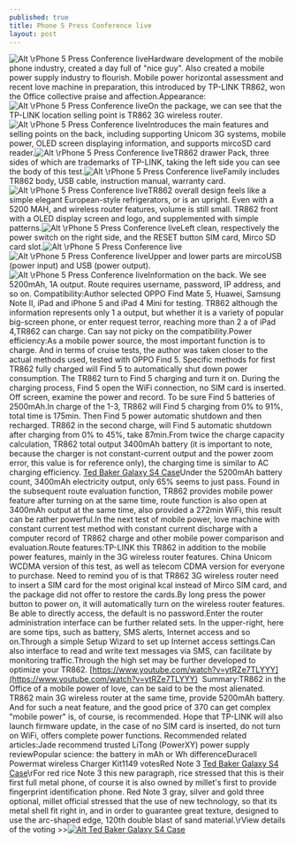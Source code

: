 ```yaml
---
published: true
title: Phone 5 Press Conference live
layout: post
---
```

![Alt \rPhone 5 Press Conference live](https://c2.staticflickr.com/2/1509/24635973374_12bd46004d_b.jpg)Hardware development of the mobile phone industry, created a day full of \"nice guy\". Also created a mobile power supply industry to flourish. Mobile power horizontal assessment and recent love machine in preparation, this introduced by TP-LINK TR862, won the Office collective praise and affection.Appearance:![Alt \rPhone 5 Press Conference live](https://c2.staticflickr.com/2/1490/24898936639_1a4bb34eb3_b.jpg)On the package, we can see that the TP-LINK location selling point is TR862 3G wireless router.![Alt \rPhone 5 Press Conference live](https://c2.staticflickr.com/2/1684/25240343446_07dd305abb_b.jpg)Introduces the main features and selling points on the back, including supporting Unicom 3G systems, mobile power, OLED screen displaying information, and supports mircoSD card reader.![Alt \rPhone 5 Press Conference live](https://c2.staticflickr.com/2/1466/25240348616_4374d4a5cd_b.jpg)TR862 drawer Pack, three sides of which are trademarks of TP-LINK, taking the left side you can see the body of this test.![Alt \rPhone 5 Press Conference live](https://c2.staticflickr.com/2/1518/24635994164_34f7dd0b12_b.jpg)Family includes TR862 body, USB cable, instruction manual, warranty card.![Alt \rPhone 5 Press Conference live](https://c2.staticflickr.com/2/1533/24639839973_4fd339133b_b.jpg)TR862 overall design feels like a simple elegant European-style refrigerators, or is an upright. Even with a 5200 MAH, and wireless router features, volume is still small. TR862 front with a OLED display screen and logo, and supplemented with simple patterns.![Alt \rPhone 5 Press Conference live](https://c2.staticflickr.com/2/1719/25148371612_3e76736928_b.jpg)Left clean, respectively the power switch on the right side, and the RESET button SIM card, Mirco SD card slot.![Alt \rPhone 5 Press Conference live](https://c2.staticflickr.com/2/1500/24971043100_8832fa20a8_b.jpg)![Alt \rPhone 5 Press Conference live](https://c2.staticflickr.com/2/1699/25266640865_63ee6d027a_b.jpg)Upper and lower parts are mircoUSB (power input) and USB (power output).![Alt \rPhone 5 Press Conference live](https://c2.staticflickr.com/2/1649/25240380636_8d52dba704_b.jpg)Information on the back. We see 5200mAh, 1A output. Route requires username, password, IP address, and so on. Compatibility:Author selected OPPO Find Mate 5, Huawei, Samsung Note II, iPad and iPhone 5 and iPad 4 Mini for testing. TR862 although the information represents only 1 a output, but whether it is a variety of popular big-screen phone, or enter request terror, reaching more than 2 a of iPad 4,TR862 can charge. Can say not picky on the compatibility.Power efficiency:As a mobile power source, the most important function is to charge. And in terms of cruise tests, the author was taken closer to the actual methods used, tested with OPPO Find 5. Specific methods for first TR862 fully charged will Find 5 to automatically shut down power consumption. The TR862 turn to Find 5 charging and turn it on. During the charging process, Find 5 open the WiFi connection, no SIM card is inserted. Off screen, examine the power and record. To be sure Find 5 batteries of 2500mAh.In charge of the 1-3, TR862 will Find 5 charging from 0% to 91%, total time is 175min. Then Find 5 power automatic shutdown and then recharged. TR862 in the second charge, will Find 5 automatic shutdown after charging from 0% to 45%, take 87min.From twice the charge capacity calculation, TR862 total output 3400mAh battery (it is important to note, because the charger is not constant-current output and the power zoom error, this value is for reference only), the charging time is similar to AC charging efficiency. [Ted Baker Galaxy S4 Case](http://www.nodcase.com/ted-baker-samsung-galaxy-s4-case-strips-p-3494.html)Under the 5200mAh battery count, 3400mAh electricity output, only 65% seems to just pass. Found in the subsequent route evaluation function, TR862 provides mobile power feature after turning on at the same time, route function is also open at 3400mAh output at the same time, also provided a 272min WiFi, this result can be rather powerful.In the next test of mobile power, love machine with constant current test method with constant current discharge with a computer record of TR862 charge and other mobile power comparison and evaluation.Route features:TP-LINK this TR862 in addition to the mobile power features, mainly in the 3G wireless router features. China Unicom WCDMA version of this test, as well as telecom CDMA version for everyone to purchase. Need to remind you of is that TR862 3G wireless router need to insert a SIM card for the most original kcal instead of Mirco SIM card, and the package did not offer to restore the cards.By long press the power button to power on, it will automatically turn on the wireless router features. Be able to directly access, the default is no password.Enter the router administration interface can be further related sets. In the upper-right, here are some tips, such as battery, SMS alerts, Internet access and so on.Through a simple Setup Wizard to set up Internet access settings.Can also interface to read and write text messages via SMS, can facilitate by monitoring traffic.Through the high set may be further developed to optimize your TR862. [https://www.youtube.com/watch?v=ytRZe7TLYYY](https://www.youtube.com/watch?v=ytRZe7TLYYY)  Summary:TR862 in the Office of a mobile power of love, can be said to be the most alienated. TR862 main 3G wireless router at the same time, provide 5200mAh battery. And for such a neat feature, and the good price of 370 can get complex \"mobile power\" is, of course, is recommended. Hope that TP-LINK will also launch firmware update, in the case of no SIM card is inserted, do not turn on WiFi, offers complete power functions. Recommended related articles:Jade recommend trusted LiTong (PowerXY) power supply reviewPopular science: the battery in mAh or Wh differenceDuracell Powermat wireless Charger Kit1149 votesRed Note 3 [Ted Baker Galaxy S4 Case](http://thelondonmummyblog.com/ted-baker-home-fragrances/)\rFor red rice Note 3 this new paragraph, rice stressed that this is their first full metal phone, of course it is also owned by millet\'s first to provide fingerprint identification phone. Red Note 3 gray, silver and gold three optional, millet official stressed that the use of new technology, so that its metal shell fit right in, and in order to guarantee great texture, designed to use the arc-shaped edge, 120th double blast of sand material.\rView details of the voting >>[![Alt Ted Baker Galaxy S4 Case](http://www.nodcase.com/images/large/s4/ted_baker_s4364_lrg.jpg)](http://www.nodcase.com/ted-baker-samsung-galaxy-s4-case-strips-p-3494.html)